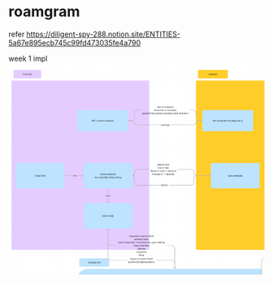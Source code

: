 # roamgram

refer
https://diligent-spy-288.notion.site/ENTITIES-5a67e895ecb745c99fd473035fe4a790


week 1 impl
![img.png](img.png)